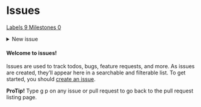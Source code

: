 # Issues

[Labels 9 ](.gitbook/assets/labels)[Milestones 0](.gitbook/assets/milestones)

<details>

<summary>New issue</summary>

**Have a question about this project?** Sign up for a free GitHub account to open an issue and contact its maintainers and the community.

By clicking “Sign up for GitHub”, you agree to our [terms of service](https://docs.github.com/terms) and [privacy statement](https://docs.github.com/privacy). We’ll occasionally send you account related emails.

Already on GitHub? Sign in to your account

</details>

#### Welcome to issues!

Issues are used to track todos, bugs, feature requests, and more. As issues are created, they’ll appear here in a searchable and filterable list. To get started, you should [create an issue](.gitbook/assets/choose).

**ProTip!** Type g p on any issue or pull request to go back to the pull request listing page.
